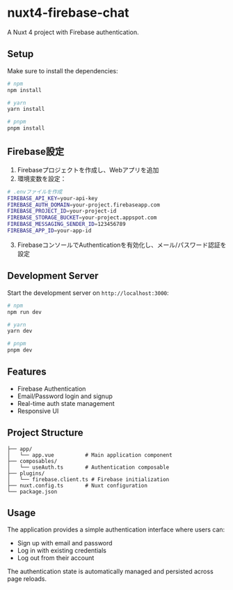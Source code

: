 # nuxt4-firebase-chat

A Nuxt 4 project with Firebase authentication.

## Setup

Make sure to install the dependencies:

```bash
# npm
npm install

# yarn
yarn install

# pnpm
pnpm install
```

## Firebase設定

1. Firebaseプロジェクトを作成し、Webアプリを追加
2. 環境変数を設定：

```bash
# .envファイルを作成
FIREBASE_API_KEY=your-api-key
FIREBASE_AUTH_DOMAIN=your-project.firebaseapp.com
FIREBASE_PROJECT_ID=your-project-id
FIREBASE_STORAGE_BUCKET=your-project.appspot.com
FIREBASE_MESSAGING_SENDER_ID=123456789
FIREBASE_APP_ID=your-app-id
```

3. FirebaseコンソールでAuthenticationを有効化し、メール/パスワード認証を設定

## Development Server

Start the development server on `http://localhost:3000`:

```bash
# npm
npm run dev

# yarn
yarn dev

# pnpm
pnpm dev
```

## Features

- Firebase Authentication
- Email/Password login and signup
- Real-time auth state management
- Responsive UI

## Project Structure

```
├── app/
│   └── app.vue          # Main application component
├── composables/
│   └── useAuth.ts       # Authentication composable
├── plugins/
│   └── firebase.client.ts # Firebase initialization
├── nuxt.config.ts       # Nuxt configuration
└── package.json
```

## Usage

The application provides a simple authentication interface where users can:

- Sign up with email and password
- Log in with existing credentials
- Log out from their account

The authentication state is automatically managed and persisted across page reloads.
